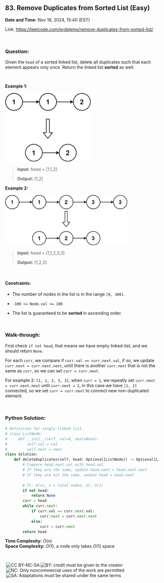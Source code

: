 ## 83. Remove Duplicates from Sorted List (Easy)
**Date and Time:** Nov 18, 2024, 15:40 (EST)

Link: https://leetcode.com/problems/remove-duplicates-from-sorted-list/

<br>

### Question:
Given the `head` of a sorted linked list, delete all duplicates such that each element appears only once. Return the linked list **sorted** as well.

<br>

**Example 1:**

<img src="../images/83_1.jpg" width=280>

> **Input:** head = [1,1,2]
> 
> **Output:** [1,2]

**Example 2:**

<img src="../images/83_2.jpg" width=400>

> **Input:** head = [1,1,2,3,3]
> 
> **Output:** [1,2,3]

<br>

#### Constraints:
* The number of nodes in the list is in the range `[0, 300]`.

* `-100 <= Node.val <= 100`

* The list is guaranteed to be **sorted** in ascending order.

<br>

### Walk-through: 
First check `if not head`, that means we have empty linked-list, and we should return `None`.

For each `curr`, we compare if `curr.val == curr.next.val`, if so, we update `curr.next = curr.next.next`, until there is another `curr.next` that is not the same as `curr`, so we can set `curr = curr.next`.

For example 2: `[1, 1, 2, 3, 3]`, when `curr = 1`, we repeatly set `curr.next = curr.next.next` until `curr.next = 2`, in this case we have `[1, 2]` connected, so we set `curr = curr.next` to connect new non-duplicated element.

<br>

### Python Solution:
```python
# Definition for singly-linked list.
# class ListNode:
#     def __init__(self, val=0, next=None):
#         self.val = val
#         self.next = next
class Solution:
    def deleteDuplicates(self, head: Optional[ListNode]) -> Optional[ListNode]:
        # Compare head.next.val with head.val
        # If they are the same, update head.next = head.next.next
        # If they are not the same, update head = head.next

        # TC: O(n), n = total nodes, SC: O(1)
        if not head:
            return None
        curr = head
        while curr.next:
            if curr.val == curr.next.val:
                curr.next = curr.next.next
            else:
                curr = curr.next
        return head
```
**Time Complexity:** $O(n)$ <br>
**Space Complexity:** $O(1)$, a node only takes $O(1)$ space

<br>

<img style="height:22px!important;margin-left:3px;vertical-align:text-bottom;" src="https://mirrors.creativecommons.org/presskit/icons/cc.svg?ref=chooser-v1" alt="CC BY-NC-SA" title="CC BY-NC-SA"><img style="height:22px!important;margin-left:3px;vertical-align:text-bottom;" src="https://mirrors.creativecommons.org/presskit/icons/by.svg?ref=chooser-v1" alt="BY: credit must be given to the creator" title="BY: credit must be given to the creator"><img style="height:22px!important;margin-left:3px;vertical-align:text-bottom;" src="https://mirrors.creativecommons.org/presskit/icons/nc.svg?ref=chooser-v1" alt="NC: Only noncommercial uses of the work are permitted" title="NC: Only noncommercial uses of the work are permitted"><img style="height:22px!important;margin-left:3px;vertical-align:text-bottom;" src="https://mirrors.creativecommons.org/presskit/icons/sa.svg?ref=chooser-v1" alt="SA: Adaptations must be shared under the same terms" title="SA: Adaptations must be shared under the same terms">